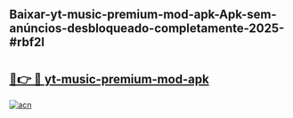 ## Baixar-yt-music-premium-mod-apk-Apk-sem-anúncios-desbloqueado-completamente-2025-#rbf2l

# <h2><a href="https://ainizakaria.my?title=yt-music-premium-mod-apk&ref=20M">🔗👉 🔴 yt-music-premium-mod-apk</a></h2>

[![acn](https://github.com/user-attachments/assets/0f9c940e-d8b0-45ae-aac7-cd30a18b3e1c)](https://ainizakaria.my?title=yt-music-premium-mod-apk&ref=20M)

